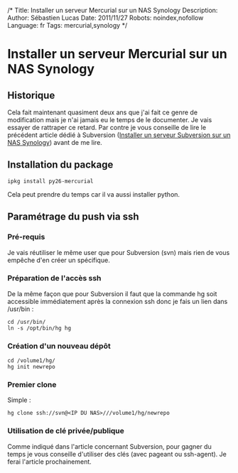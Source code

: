 /*
Title: Installer un serveur Mercurial sur un NAS Synology
Description: 
Author: Sébastien Lucas
Date: 2011/11/27
Robots: noindex,nofollow
Language: fr
Tags: mercurial,synology
*/
# Installer un serveur Mercurial sur un NAS Synology

## Historique
Cela fait maintenant quasiment deux ans que j'ai fait ce genre de modification mais je n'ai jamais eu le temps de le documenter. Je vais essayer de rattraper ce retard. Par contre je vous conseille de lire le précédent article dédié à Subversion ([Installer un serveur Subversion sur un NAS Synology](/blog/synology-subversion-ssh)) avant de me lire.

## Installation du package

```
ipkg install py26-mercurial
```
Cela peut prendre du temps car il va aussi installer python.

## Paramétrage du push via ssh

### Pré-requis
Je vais réutiliser le même user que pour Subversion (svn) mais rien de vous empêche d'en créer un spécifique.

### Préparation de l'accès ssh

De la même façon que pour Subversion il faut que la commande hg soit accessible immédiatement après la connexion ssh donc je fais un lien dans /usr/bin :
```
cd /usr/bin/
ln -s /opt/bin/hg hg
```

### Création d'un nouveau dépôt

```
cd /volume1/hg/
hg init newrepo
```

### Premier clone

Simple : 
```
hg clone ssh://svn@<IP DU NAS>///volume1/hg/newrepo
```

### Utilisation de clé privée/publique

Comme indiqué dans l'article concernant Subversion, pour gagner du temps je vous conseille d'utiliser des clés (avec pageant ou ssh-agent). Je ferai l'article prochainement.

